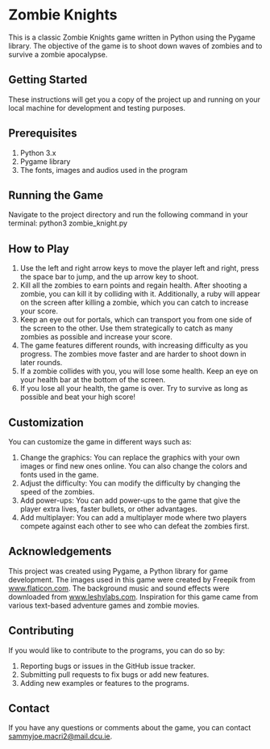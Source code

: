 #  **Zombie Knights**
This is a classic Zombie Knights game written in Python using the Pygame library. The objective of the game is to shoot down waves of zombies and to survive a zombie apocalypse.

## **Getting Started**
These instructions will get you a copy of the project up and running on your local machine for development and testing purposes.

## **Prerequisites**
1. Python 3.x
2. Pygame library
3. The fonts, images and audios used in the program

## **Running the Game**
Navigate to the project directory and run the following command in your terminal:
python3 zombie_knight.py

## **How to Play**
1. Use the left and right arrow keys to move the player left and right, press the space bar to jump, and the up arrow key to shoot.
2. Kill all the zombies to earn points and regain health. After shooting a zombie, you can kill it by colliding with it. Additionally, a ruby will appear on the screen after killing a zombie, which you can catch to increase your score.
3. Keep an eye out for portals, which can transport you from one side of the screen to the other. Use them strategically to catch as many zombies as possible and increase your score.
4. The game features different rounds, with increasing difficulty as you progress. The zombies move faster and are harder to shoot down in later rounds.
5. If a zombie collides with you, you will lose some health. Keep an eye on your health bar at the bottom of the screen.
6. If you lose all your health, the game is over. Try to survive as long as possible and beat your high score!

## **Customization**
You can customize the game in different ways such as:
1. Change the graphics: You can replace the graphics with your own images or find new ones online. You can also change the colors and fonts used in the game.
2. Adjust the difficulty: You can modify the difficulty by changing the speed of the zombies.
3. Add power-ups: You can add power-ups to the game that give the player extra lives, faster bullets, or other advantages.
4. Add multiplayer: You can add a multiplayer mode where two players compete against each other to see who can defeat the zombies first.

## **Acknowledgements**
This project was created using Pygame, a Python library for game development. The images used in this game were created by Freepik from www.flaticon.com. The background music and sound effects were downloaded from www.leshylabs.com.
Inspiration for this game came from various text-based adventure games and zombie movies.

## **Contributing**
If you would like to contribute to the programs, you can do so by:
1. Reporting bugs or issues in the GitHub issue tracker.
2. Submitting pull requests to fix bugs or add new features.
2. Adding new examples or features to the programs.

## **Contact**
If you have any questions or comments about the game, you can contact sammyjoe.macri2@mail.dcu.ie.
